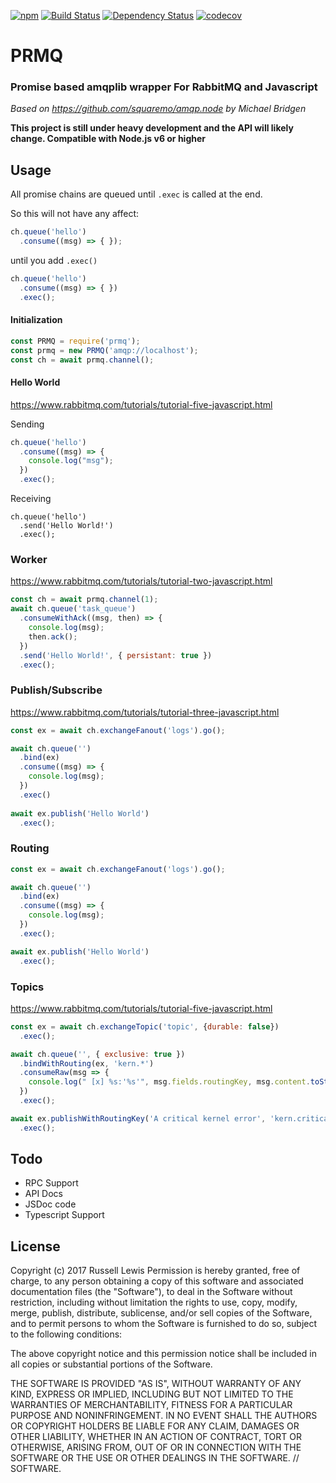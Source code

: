 [![npm](https://img.shields.io/npm/v/prmq.svg)](https://www.npmjs.com/package/prmq)
[![Build Status](https://travis-ci.org/Russe11/prmq.svg?branch=master)](https://travis-ci.org/Russe11/prmq)
[![Dependency Status](https://gemnasium.com/badges/github.com/Russe11/prmq.svg)](https://gemnasium.com/github.com/Russe11/prmq)
[![codecov](https://codecov.io/gh/Russe11/prmq/branch/master/graph/badge.svg)](https://codecov.io/gh/Russe11/prmq)

# PRMQ
### Promise based amqplib wrapper For RabbitMQ and Javascript

 *Based on https://github.com/squaremo/amqp.node by Michael Bridgen*

**This project is still under heavy development and the API will likely change.
Compatible with Node.js v6 or higher**

## Usage



All promise chains are queued until ```.exec``` is called at the end.

So this will not have any affect:

``` javascript
ch.queue('hello')
  .consume((msg) => { }); 
```

until you add ```.exec()```

``` javascript
ch.queue('hello')
  .consume((msg) => { })
  .exec();
```



#### Initialization
``` Javascript
const PRMQ = require('prmq');
const prmq = new PRMQ('amqp://localhost');
const ch = await prmq.channel();
```

#### Hello World
https://www.rabbitmq.com/tutorials/tutorial-five-javascript.html

Sending
``` Javascript
ch.queue('hello')
  .consume((msg) => {
    console.log("msg");
  })
  .exec();
```

Receiving
```
ch.queue('hello')
  .send('Hello World!')
  .exec();
```

### Worker

https://www.rabbitmq.com/tutorials/tutorial-two-javascript.html

``` Javascript
const ch = await prmq.channel(1);
await ch.queue('task_queue')
  .consumeWithAck((msg, then) => {
    console.log(msg);
    then.ack();
  })
  .send('Hello World!', { persistant: true })
  .exec();
```

### Publish/Subscribe

https://www.rabbitmq.com/tutorials/tutorial-three-javascript.html

``` Javascript
const ex = await ch.exchangeFanout('logs').go();

await ch.queue('')
  .bind(ex)
  .consume((msg) => {
    console.log(msg);
  })
  .exec()
  
await ex.publish('Hello World')
  .exec();

```

### Routing

``` Javascript
const ex = await ch.exchangeFanout('logs').go();

await ch.queue('')
  .bind(ex)
  .consume((msg) => {
    console.log(msg);
  })
  .exec();

await ex.publish('Hello World')
  .exec();

```

### Topics
https://www.rabbitmq.com/tutorials/tutorial-five-javascript.html

``` Javascript
const ex = await ch.exchangeTopic('topic', {durable: false})
  .exec();

await ch.queue('', { exclusive: true })
  .bindWithRouting(ex, 'kern.*')
  .consumeRaw(msg => {
    console.log(" [x] %s:'%s'", msg.fields.routingKey, msg.content.toString());
  })
  .exec();

await ex.publishWithRoutingKey('A critical kernel error', 'kern.critical')
  .exec();

```

## Todo
* RPC Support 
* API Docs
* JSDoc code
* Typescript Support

## License

Copyright (c) 2017 Russell Lewis
Permission is hereby granted, free of charge, to any person obtaining a copy
of this software and associated documentation files (the "Software"), to deal
in the Software without restriction, including without limitation the rights
to use, copy, modify, merge, publish, distribute, sublicense, and/or sell
copies of the Software, and to permit persons to whom the Software is
furnished to do so, subject to the following conditions:

 The above copyright notice and this permission notice shall be included in all
copies or substantial portions of the Software.


THE SOFTWARE IS PROVIDED "AS IS", WITHOUT WARRANTY OF ANY KIND, EXPRESS OR
IMPLIED, INCLUDING BUT NOT LIMITED TO THE WARRANTIES OF MERCHANTABILITY,
FITNESS FOR A PARTICULAR PURPOSE AND NONINFRINGEMENT. IN NO EVENT SHALL THE
AUTHORS OR COPYRIGHT HOLDERS BE LIABLE FOR ANY CLAIM, DAMAGES OR OTHER
LIABILITY, WHETHER IN AN ACTION OF CONTRACT, TORT OR OTHERWISE, ARISING FROM,
OUT OF OR IN CONNECTION WITH THE SOFTWARE OR THE USE OR OTHER DEALINGS IN THE
SOFTWARE.
// SOFTWARE.
